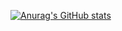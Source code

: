 [![Anurag's GitHub stats](https://github-readme-stats.vercel.app/api?username=Kimjunkuk)](https://github.com/anuraghazra/github-readme-stats)


<!--
**Kimjunkuk/Kimjunkuk** is a ✨ _special_ ✨ repository because its `README.md` (this file) appears on your GitHub profile.

Here are some ideas to get you started:

- 🔭 I’m currently working on ...
- 🌱 I’m currently learning ...
- 👯 I’m looking to collaborate on ...
- 🤔 I’m looking for help with ...
- 💬 Ask me about ...
- 📫 How to reach me: ...
- 😄 Pronouns: ...
- ⚡ Fun fact: ...
-->
